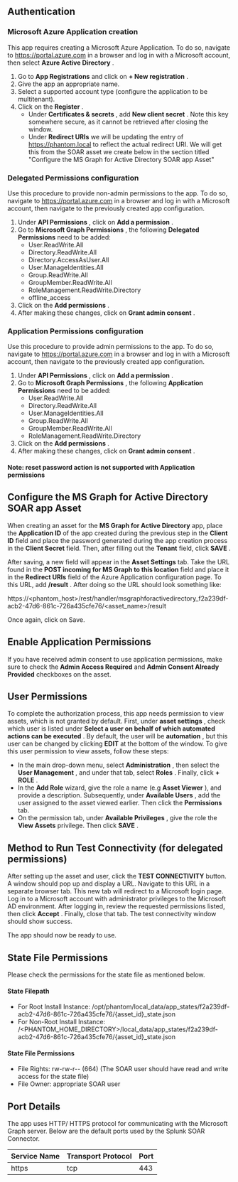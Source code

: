 ## Authentication

### Microsoft Azure Application creation

This app requires creating a Microsoft Azure Application. To do so, navigate to
<https://portal.azure.com> in a browser and log in with a Microsoft account, then select **Azure
Active Directory** .

1. Go to **App Registrations** and click on **+ New registration** .
1. Give the app an appropriate name.
1. Select a supported account type (configure the application to be multitenant).
1. Click on the **Register** .
   - Under **Certificates & secrets** , add **New client secret** . Note this key somewhere
     secure, as it cannot be retrieved after closing the window.
   - Under **Redirect URIs** we will be updating the entry of https://phantom.local to reflect
     the actual redirect URI. We will get this from the SOAR asset we create below in the section
     titled "Configure the MS Graph for Active Directory SOAR app Asset"

### Delegated Permissions configuration

Use this procedure to provide non-admin permissions to the app. To do so, navigate to
<https://portal.azure.com> in a browser and log in with a Microsoft account, then navigate to the
previously created app configuration.

1. Under **API Permissions** , click on **Add a permission** .
1. Go to **Microsoft Graph Permissions** , the following **Delegated Permissions** need to be
   added:
   - User.ReadWrite.All
   - Directory.ReadWrite.All
   - Directory.AccessAsUser.All
   - User.ManageIdentities.All
   - Group.ReadWrite.All
   - GroupMember.ReadWrite.All
   - RoleManagement.ReadWrite.Directory
   - offline_access
1. Click on the **Add permissions** .
1. After making these changes, click on **Grant admin consent** .

### Application Permissions configuration

Use this procedure to provide admin permissions to the app. To do so, navigate to
<https://portal.azure.com> in a browser and log in with a Microsoft account, then navigate to the
previously created app configuration.

1. Under **API Permissions** , click on **Add a permission** .
1. Go to **Microsoft Graph Permissions** , the following **Application Permissions** need to be
   added:
   - User.ReadWrite.All
   - Directory.ReadWrite.All
   - User.ManageIdentities.All
   - Group.ReadWrite.All
   - GroupMember.ReadWrite.All
   - RoleManagement.ReadWrite.Directory
1. Click on the **Add permissions** .
1. After making these changes, click on **Grant admin consent** .

#### Note: **reset password** action is not supported with Application permissions

## Configure the MS Graph for Active Directory SOAR app Asset

When creating an asset for the **MS Graph for Active Directory** app, place the **Application ID**
of the app created during the previous step in the **Client ID** field and place the password
generated during the app creation process in the **Client Secret** field. Then, after filling out
the **Tenant** field, click **SAVE** .

After saving, a new field will appear in the **Asset Settings** tab. Take the URL found in the
**POST incoming for MS Graph to this location** field and place it in the **Redirect URIs** field of
the Azure Application configuration page. To this URL, add **/result** . After doing so the URL
should look something like:

https://\<phantom_host>/rest/handler/msgraphforactivedirectory_f2a239df-acb2-47d6-861c-726a435cfe76/\<asset_name>/result

Once again, click on Save.

## Enable Application Permissions

If you have received admin consent to use application permissions, make sure to check the **Admin
Access Required** and **Admin Consent Already Provided** checkboxes on the asset.

## User Permissions

To complete the authorization process, this app needs permission to view assets, which is not
granted by default. First, under **asset settings** , check which user is listed under **Select a
user on behalf of which automated actions can be executed** . By default, the user will be
**automation** , but this user can be changed by clicking **EDIT** at the bottom of the window. To
give this user permission to view assets, follow these steps:

- In the main drop-down menu, select **Administration** , then select the **User Management** ,
  and under that tab, select **Roles** . Finally, click **+ ROLE** .
- In the **Add Role** wizard, give the role a name (e.g **Asset Viewer** ), and provide a
  description. Subsequently, under **Available Users** , add the user assigned to the asset viewed
  earlier. Then click the **Permissions** tab.
- On the permission tab, under **Available Privileges** , give the role the **View Assets**
  privilege. Then click **SAVE** .

## Method to Run Test Connectivity (for delegated permissions)

After setting up the asset and user, click the **TEST CONNECTIVITY** button. A window should pop up
and display a URL. Navigate to this URL in a separate browser tab. This new tab will redirect to a
Microsoft login page. Log in to a Microsoft account with administrator privileges to the Microsoft
AD environment. After logging in, review the requested permissions listed, then click **Accept** .
Finally, close that tab. The test connectivity window should show success.

The app should now be ready to use.

## State File Permissions

Please check the permissions for the state file as mentioned below.

#### State Filepath

- For Root Install Instance:
  /opt/phantom/local_data/app_states/f2a239df-acb2-47d6-861c-726a435cfe76/{asset_id}\_state.json
- For Non-Root Install Instance:
  /\<PHANTOM_HOME_DIRECTORY>/local_data/app_states/f2a239df-acb2-47d6-861c-726a435cfe76/{asset_id}\_state.json

#### State File Permissions

- File Rights: rw-rw-r-- (664) (The SOAR user should have read and write access for the state
  file)
- File Owner: appropriate SOAR user

## Port Details

The app uses HTTP/ HTTPS protocol for communicating with the Microsoft Graph server. Below are the
default ports used by the Splunk SOAR Connector.

| Service Name | Transport Protocol | Port |
|--------------|--------------------|------|
| https | tcp | 443 |
